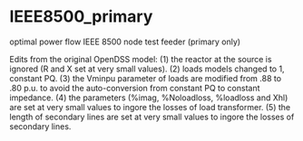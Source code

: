 # IEEE8500_primary
optimal power flow IEEE 8500 node test feeder (primary only)

Edits from the original OpenDSS model:
(1) the reactor at the source is ignored (R and X set at very small values).
(2) loads models changed to 1, constant PQ.
(3) the Vminpu parameter of loads are modified from .88 to .80 p.u. to avoid the auto-conversion from constant PQ to constant impedance.
(4) the parameters (%imag, %Noloadloss, %loadloss and Xhl) are set at very small values to ingore the losses of load transformer.
(5) the length of secondary lines are set at very small values to ingore the losses of secondary lines.
